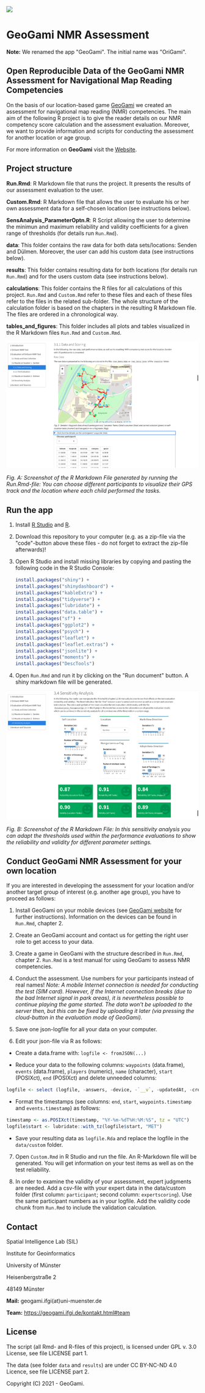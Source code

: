 ![](https://geogami.ifgi.de/pictures/logo/icon.png)

# GeoGami NMR Assessment

**Note:** We renamed the app "GeoGami". The initial name was "OriGami".

## Open Reproducible Data of the GeoGami NMR Assessment for Navigational Map Reading Competencies

On the basis of our location-based game [GeoGami](https://app.geogami.ifgi.de) we created an assessment for navigational map reading (NMR) competencies. The main aim of the following R project is to give the reader details on our NMR competency score calculation and the assessment evaluation. Moreover, we want to provide information and scripts for conducting the assessment for another location or age group.

For more information on **GeoGami** visit the [Website](https://geogami.ifgi.de).

## Project structure

**Run.Rmd**: R Markdown file that runs the project. It presents the results of our assessment evaluation to the user.

**Custom.Rmd**: R Markdown file that allows the user to evaluate his or her own assessment data for a self-chosen location (see instructions below).

**SensAnalysis_ParameterOptn.R**: R Script allowing the user to determine the minimun and maximum reliability and validity coefficients for a given range of thresholds (for details run `Run.Rmd`).

**data**: This folder contains the raw data for both data sets/locations: Senden and Dülmen. Moreover, the user can add his custom data (see instructions below).

**results**: This folder contains resulting data for both locations (for details run `Run.Rmd`) and for the users custom data (see instructions below).

**calculations**: This folder contains the R files for all calculations of this project. `Run.Rmd` and `Custom.Rmd` refer to these files and each of these files refer to the files in the related sub-folder. The whole structure of the calculation folder is based on the chapters in the resulting R Markdown file. The files are ordered in a chronological way.

**tables_and_figures**: This folder includes all plots and tables visualized in the R Markdown files `Run.Rmd` and `Custom.Rmd`.

![](README/pic1.png)

_Fig. A: Screenshot of the R Markdown File generated by running the Run.Rmd-file: You can choose different participants to visualize their GPS track and the location where each child performed the tasks._

## Run the app

1. Install [R Studio](https://www.rstudio.com) and [R](https://www.r-project.org).

2. Download this repository to your computer (e.g. as a zip-file via the "code"-button above these files - do not forget to extract the zip-file afterwards)!

3. Open R Studio and install missing libraries by copying and pasting the following code in the R Studio Console:
   
   ```r
   install.packages("shiny") +
   install.packages("shinydashboard") +
   install.packages("kableExtra") +
   install.packages("tidyverse") +
   install.packages("lubridate") +
   install.packages("data.table") +
   install.packages("sf") +
   install.packages("ggplot2") +
   install.packages("psych") +
   install.packages("leaflet") +
   install.packages("leaflet.extras") +
   install.packages("jsonlite") +
   install.packages("moments") + 
   install.packages("DescTools")
   ```
4. Open `Run.Rmd` and run it by clicking on the "Run document" button. A shiny markdown file will be generated.

![](README/pic2.png)

_Fig. B: Screenshot of the R Markdown File: In this sensitivity analysis you can adapt the thresholds used within the performance evaluations to show the reliability and validity for different parameter settings._

## Conduct GeoGami NMR Assessment for your own location

If you are interested in developing the assessment for your location and/or another target group of interest (e.g. another age group), you have to proceed as follows:

1. Install GeoGami on your mobile devices (see [GeoGami website](https://geogami.ifgi.de) for further instructions). Information on the devices can be found in `Run.Rmd`, chapter 2. 

2. Create an GeoGami account and contact us for getting the right user role to get access to your data.

3. Create a game in GeoGami with the structure described in `Run.Rmd`, chapter 2. `Run.Rmd` is a test manual for using GeoGami to assess NMR competencies.

4. Conduct the assessment. Use numbers for your participants instead of real names! _Note: A mobile Internet connection is needed for conducting the test (SIM card). However, if the Internet connection breaks (due to the bad Internet signal in park areas), it is nevertheless possible to continue playing the game started. The data won't be uploaded to the server then, but this can be fixed by uploading it later (via pressing the cloud-button in the evaluation mode of GeoGami)._

5. Save one json-logfile for all your data on your computer.

6. Edit your json-file via R as follows:

- Create a data.frame with: `logfile <- fromJSON(...)`

- Reduce your data to the following columns: `waypoints` (data.frame), `events` (data.frame), `players` (numeric), `name` (character), `start` (POSIXct), `end` (POSIXct) and delete unneeded columns:

```r
logfile <- select (logfile, -answers, -device, -`__v`, -updatedAt, -createdAt, -game, -playersCount, -`_id`)
```

- Format the timestamps (see columns: `end`, `start`, `waypoints.timestamp` and `events.timestamp`) as follows:

```r
timestamp <- as.POSIXct(timestamp, "%Y-%m-%dT%H:%M:%S", tz = "UTC")
logfile$start <- lubridate::with_tz(logfile$start, "MET")
```

- Save your resulting data as `logfile.Rda` and replace the logfile in the `data/custom` folder.

7. Open `Custom.Rmd` in R Studio and run the file. An R-Markdown file will be generated. You will get information on your test items as well as on the test reliability.

8. In order to examine the validity of your assessment, expert judgments are needed. Add a csv-file with your expert data in the data/custom folder (first column: `participant`; second column: `expertscoring`). Use the same participant numbers as in your logfile. Add the validity code chunk from `Run.Rmd` to include the validation calculation.

## Contact

Spatial Intelligence Lab (SIL)

Institute for Geoinformatics

University of Münster

Heisenbergstraße 2

48149 Münster

**Mail:** geogami.ifgi(at)uni-muenster.de

**Team:** https://geogami.ifgi.de/kontakt.html#team

## License

The script (all Rmd- and R-files of this project), is licensed under GPL v. 3.0 License, see file LICENSE part 1.

The data (see folder `data` and `results`) are under CC BY-NC-ND 4.0 Licence, see file LICENSE part 2.

Copyright (C) 2021 - GeoGami.
